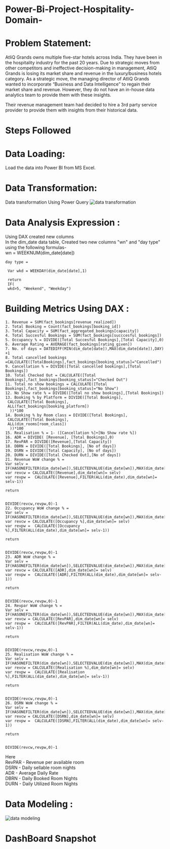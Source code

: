 # Power-Bi-Project-Hospitality-Domain-

# Problem Statement: 
AtliQ Grands owns multiple five-star hotels across India. They have been in the hospitality industry for the past 20 years. Due to strategic moves from other competitors and ineffective decision-making in management, AtliQ Grands is losing its market share and revenue in the luxury/business hotels category. As a strategic move, the managing director of AtliQ Grands wanted to incorporate “Business and Data Intelligence” to regain their market share and revenue. However, they do not have an in-house data analytics team to provide them with these insights.

Their revenue management team had decided to hire a 3rd party service provider to provide them with insights from their historical data.
# Steps Followed 
# Data Loading: 
Load the data into Power BI from MS Excel. 
# Data Transformation: 
Data transformation Using Power Query 
![data transformation ](https://github.com/Jgithub02/Power-Bi-Project-Hospitality-Domain-/assets/164842901/e616d647-851a-4b4b-a48f-4e8d7c9ae3f1)
# Data Analysis Expression :
Using DAX created new columns 
<br> 
In the dim_date data table, Created two new columns "wn" and "day type" using the following formulas-
<br>
wn = WEEKNUM(dim_date[date]) 
<br>
```
day type = 
 
 Var wkd = WEEKDAY(dim_date[date],1)

 return
 IF(
 wkd>5, "Weekend", "Weekday")
```
# Building Metrics Using DAX : 
```
1. Revenue = SUM(fact_bookings[revenue_realized])
2. Total Booking = Count(fact_bookings[booking_id])
3. Total Capacity = SUM(fact_aggregated_bookings[capacity])
4. Total Succesful Bookings = SUM(fact_bookings[succcesful_bookings])
5. Occupancy % = DIVIDE([Total Succesful Bookings],[Total Capacity],0)
6. Average Rating = AVERAGE(fact_bookings[rating_given])
7. No. of days = DATEDIFF(MIN(dim_date[date]),MAX(dim_date[date]),DAY) +1
8. Total cancelled bookings =CALCULATE([TotalBookings],fact_bookings[booking_status]="Cancelled") 
9. Cancellation % = DIVIDE([Total cancelled bookings],[Total Bookings])
10. Total Checked Out = CALCULATE([Total Bookings],fact_bookings[booking_status]="Checked Out")
11. Total no show bookings = CALCULATE([Total Bookings],fact_bookings[booking_status]="No Show")
12. No Show rate % = DIVIDE([Total no show bookings],[Total Bookings])
13. Booking % by Platform = DIVIDE([Total Bookings],
 CALCULATE([Total Bookings], 
 ALL(fact_bookings[booking_platform])
  ))*100
14. Booking % by Room class = DIVIDE([Total Bookings],
 CALCULATE([Total Bookings], 
 ALL(dim_rooms[room_class])
  ))*100
15. Realisation % = 1- ([Cancellation %]+[No Show rate %])
16. ADR = DIVIDE( [Revenue], [Total Bookings],0)
17. RevPAR = DIVIDE([Revenue],[Total Capacity])
18. DBRN = DIVIDE([Total Bookings], [No of days])
19. DSRN = DIVIDE([Total Capacity], [No of days])
20. DURN = DIVIDE([Total Checked Out],[No of days])
21. Revenue WoW change % = 
Var selv = IF(HASONEFILTER(dim_date[wn]),SELECTEDVALUE(dim_date[wn]),MAX(dim_date[wn]))
var revcw = CALCULATE([Revenue],dim_date[wn]= selv)
var revpw =  CALCULATE([Revenue],FILTER(ALL(dim_date),dim_date[wn]= selv-1))

return


DIVIDE(revcw,revpw,0)-1
22. Occupancy WoW change % = 
Var selv = IF(HASONEFILTER(dim_date[wn]),SELECTEDVALUE(dim_date[wn]),MAX(dim_date[wn]))
var revcw = CALCULATE([Occupancy %],dim_date[wn]= selv)
var revpw =  CALCULATE([Occupancy %],FILTER(ALL(dim_date),dim_date[wn]= selv-1))

return


DIVIDE(revcw,revpw,0)-1
23. ADR WoW change % = 
Var selv = IF(HASONEFILTER(dim_date[wn]),SELECTEDVALUE(dim_date[wn]),MAX(dim_date[wn]))
var revcw = CALCULATE([ADR],dim_date[wn]= selv)
var revpw =  CALCULATE([ADR],FILTER(ALL(dim_date),dim_date[wn]= selv-1))

return


DIVIDE(revcw,revpw,0)-1
24. Revpar WoW change % = 
Var selv = IF(HASONEFILTER(dim_date[wn]),SELECTEDVALUE(dim_date[wn]),MAX(dim_date[wn]))
var revcw = CALCULATE([RevPAR],dim_date[wn]= selv)
var revpw =  CALCULATE([RevPAR],FILTER(ALL(dim_date),dim_date[wn]= selv-1))

return


DIVIDE(revcw,revpw,0)-1
25. Realisation WoW change % = 
Var selv = IF(HASONEFILTER(dim_date[wn]),SELECTEDVALUE(dim_date[wn]),MAX(dim_date[wn]))
var revcw = CALCULATE([Realisation %],dim_date[wn]= selv)
var revpw =  CALCULATE([Realisation %],FILTER(ALL(dim_date),dim_date[wn]= selv-1))

return


DIVIDE(revcw,revpw,0)-1
26. DSRN WoW change % = 
Var selv = IF(HASONEFILTER(dim_date[wn]),SELECTEDVALUE(dim_date[wn]),MAX(dim_date[wn]))
var revcw = CALCULATE([DSRN],dim_date[wn]= selv)
var revpw =  CALCULATE([DSRN],FILTER(ALL(dim_date),dim_date[wn]= selv-1))

return


DIVIDE(revcw,revpw,0)-1
```
Here
<br>
RevPAR - Revenue per available room
<br>
DSRN - Daily sellable room nights
<br>
ADR - Average Daily Rate
<br>
DBRN - Daily Booked Room Nights 
<br>
DURN - Daily Utilized Room Nights
# Data Modeling : 
![data modeling ](https://github.com/Jgithub02/Power-Bi-Project-Hospitality-Domain-/assets/164842901/c8c9e514-c7e4-4bc7-94cb-5826f6387125)

# DashBoard Snapshot 

